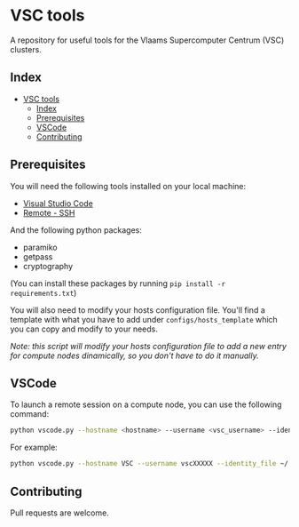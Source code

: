 # VSC tools
A repository for useful tools for the Vlaams Supercomputer Centrum (VSC) clusters.

## Index
- [VSC tools](#vsc-tools)
  - [Index](#index)
  - [Prerequisites](#prerequisites)
  - [VSCode](#vscode)
  - [Contributing](#contributing)

## Prerequisites
You will need the following tools installed on your local machine:
- [Visual Studio Code](https://code.visualstudio.com/)
- [Remote - SSH](https://marketplace.visualstudio.com/items?itemName=ms-vscode-remote.remote-ssh)

And the following python packages:
- paramiko
- getpass
- cryptography

(You can install these packages by running ```pip install -r requirements.txt```)

You will also need to modify your hosts configuration file. You'll find a template with what you have to add under ```configs/hosts_template``` which you can copy and modify to your needs. 

*Note: this script will modify your hosts configuration file to add a new entry for compute nodes dinamically, so you don't have to do it manually.*

## VSCode
To launch a remote session on a compute node, you can use the following command:
```bash
python vscode.py --hostname <hostname> --username <vsc_username> --identity_file <path_to_private_key> --allocation_time <XX:XX:XX> --project_folder <path_to_project_folder_in_cluster>
```

For example:
```bash
python vscode.py --hostname VSC --username vscXXXXX --identity_file ~/.ssh/id_rsa --allocation_time 01:00:00 --project_folder /user/leuven/XXX/vscXXXXX/projectX
```

## Contributing
Pull requests are welcome.
